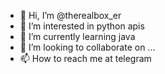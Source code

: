 - 👋 Hi, I’m @therealbox_er
- 👀 I’m interested in python apis 
- 🌱 I’m currently learning java
- 💞️ I’m looking to collaborate on ...
- 📫 How to reach me at telegram

<!---
mutelolo/mutelolo is a ✨ special ✨ repository because its `README.md` (this file) appears on your GitHub profile.
You can click the Preview link to take a look at your changes.
--->
